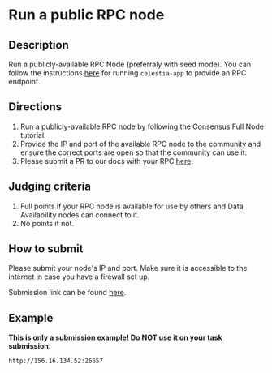 # Run a public RPC node

## Description

Run a publicly-available RPC Node (preferraly with seed mode).
You can follow the instructions [here](https://docs.celestia.org/nodes/consensus-full-node)
for running `celestia-app` to provide an RPC endpoint.

## Directions

1. Run a publicly-available RPC node by following the
  Consensus Full Node tutorial.
2. Provide the IP and port of the available RPC node to the community
  and ensure the correct ports are open so that the community
  can use it.
3. Please submit a PR to our docs with your RPC [here](https://github.com/celestiaorg/docs/blob/main/docs/nodes/blockspace-race.md#rpc-endpoints).

## Judging criteria

1. Full points if your RPC node is available for use by others and Data Availability
  nodes can connect to it.
2. No points if not.

## How to submit

Please submit your node's IP and port. Make sure it is accessible to
the internet in case you have a firewall set up.

Submission link can be found [here](https://celestia.knack.com/theblockspacerace#testnet-portal).

## Example

**This is only a submission example! Do NOT use it on your task submission.**

`http://156.16.134.52:26657`
